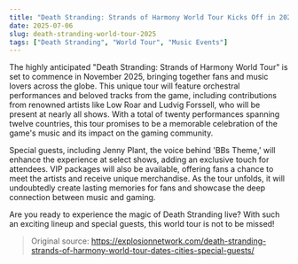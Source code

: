 ```yaml
---
title: "Death Stranding: Strands of Harmony World Tour Kicks Off in 2025"
date: 2025-07-06
slug: death-stranding-world-tour-2025
tags: ["Death Stranding", "World Tour", "Music Events"]
---
```


The highly anticipated "Death Stranding: Strands of Harmony World Tour" is set to commence in November 2025, bringing together fans and music lovers across the globe. This unique tour will feature orchestral performances and beloved tracks from the game, including contributions from renowned artists like Low Roar and Ludvig Forssell, who will be present at nearly all shows. With a total of twenty performances spanning twelve countries, this tour promises to be a memorable celebration of the game's music and its impact on the gaming community.

Special guests, including Jenny Plant, the voice behind 'BBs Theme,' will enhance the experience at select shows, adding an exclusive touch for attendees. VIP packages will also be available, offering fans a chance to meet the artists and receive unique merchandise. As the tour unfolds, it will undoubtedly create lasting memories for fans and showcase the deep connection between music and gaming.

Are you ready to experience the magic of Death Stranding live? With such an exciting lineup and special guests, this world tour is not to be missed!
> Original source: https://explosionnetwork.com/death-stranding-strands-of-harmony-world-tour-dates-cities-special-guests/